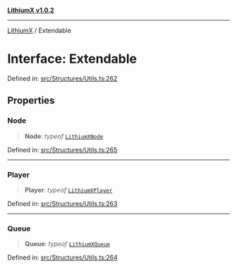 [**LithiumX v1.0.2**](../README.md)

***

[LithiumX](../globals.md) / Extendable

# Interface: Extendable

Defined in: [src/Structures/Utils.ts:262](https://github.com/anantix-network/LithiumX/blob/791eed01fbe9f7030525ce976bc687f47cb06e89/src/Structures/Utils.ts#L262)

## Properties

### Node

> **Node**: *typeof* [`LithiumXNode`](../classes/LithiumXNode.md)

Defined in: [src/Structures/Utils.ts:265](https://github.com/anantix-network/LithiumX/blob/791eed01fbe9f7030525ce976bc687f47cb06e89/src/Structures/Utils.ts#L265)

***

### Player

> **Player**: *typeof* [`LithiumXPlayer`](../classes/LithiumXPlayer.md)

Defined in: [src/Structures/Utils.ts:263](https://github.com/anantix-network/LithiumX/blob/791eed01fbe9f7030525ce976bc687f47cb06e89/src/Structures/Utils.ts#L263)

***

### Queue

> **Queue**: *typeof* [`LithiumXQueue`](../classes/LithiumXQueue.md)

Defined in: [src/Structures/Utils.ts:264](https://github.com/anantix-network/LithiumX/blob/791eed01fbe9f7030525ce976bc687f47cb06e89/src/Structures/Utils.ts#L264)
